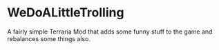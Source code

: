# WeDoALittleTrolling
A fairly simple Terraria Mod that adds some funny stuff to the game and rebalances some things also.

